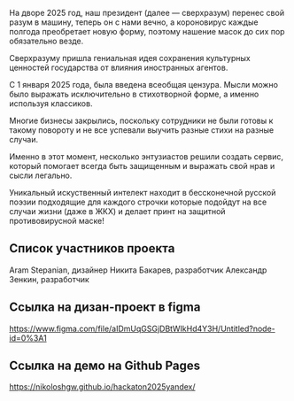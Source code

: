 На дворе 2025 год, наш президент (далее — сверхразум) перенес свой разум в машину, теперь он с нами вечно, а короновирус каждые полгода преобретает новую форму, поэтому нашение масок до сих пор обязательно везде.  

Сверхразуму пришла гениальная идея сохранения культурных ценностей государства от влияния иностранных агентов. 

С 1 января 2025 года, была введена всеобщая цензура. Мысли можно было выражать  исключительно в стихотворной форме, а именно используя классиков. 

Многие бизнесы закрылись, поскольку сотрудники не были готовы к такому повороту и не все успевали выучить разные стихи на разные случаи. 

Именно в этот момент, несколько энтузиастов решили создать сервис, который помогает всегда быть защищенным и выражать свой нрав и сысли легально. 

Уникальный искуственный интелект находит в бессконечной русской поэзии подходящие для каждого строчки которые подойдут на все случаи жизни (даже в ЖКХ) и делает принт на защитной противовирусной маске!


## Список участников проекта
Aram Stepanian, дизайнер
Никита Бакарев, разработчик
Александр Зенкин, разработчик

## Ссылка на дизан-проект в figma
https://www.figma.com/file/aIDmUqGSGjDBtWIkHd4Y3H/Untitled?node-id=0%3A1

## Ссылка на демо на Github Pages
https://nikoloshgw.github.io/hackaton2025yandex/
